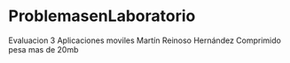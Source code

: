 # ProblemasenLaboratorio

Evaluacion 3 Aplicaciones moviles
Martín Reinoso Hernández
Comprimido pesa mas de 20mb
